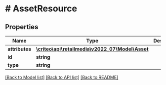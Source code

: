 # # AssetResource

## Properties

Name | Type | Description | Notes
------------ | ------------- | ------------- | -------------
**attributes** | [**\criteo\api\retailmedia\v2022_07\Model\Asset**](Asset.md) |  | [optional]
**id** | **string** |  | [optional]
**type** | **string** |  | [optional]

[[Back to Model list]](../../README.md#models) [[Back to API list]](../../README.md#endpoints) [[Back to README]](../../README.md)
